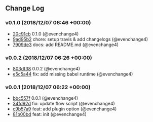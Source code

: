 ## Change Log

### v0.1.0 (2018/12/07 06:46 +00:00)

- [20c91cb](https://github.com/evenchange4/imagemin-simple/commit/20c91cb138c400979fb5f0d394b08783742b0b36) 0.1.0 (@evenchange4)
- [9ad95b2](https://github.com/evenchange4/imagemin-simple/commit/9ad95b23f5e60383b882677e22620cf43033d9f9) chore: setup travis & add changelogs (@evenchange4)
- [7909de3](https://github.com/evenchange4/imagemin-simple/commit/7909de3a91a8f2097eb7316e5c50a7d29768e23c) docs: add README.md (@evenchange4)

### v0.0.2 (2018/12/07 06:26 +00:00)

- [803df38](https://github.com/evenchange4/imagemin-simple/commit/803df38a8ae52fb87c1f4db6f376f2dc20a5ec86) 0.0.2 (@evenchange4)
- [e5c5a44](https://github.com/evenchange4/imagemin-simple/commit/e5c5a448d91dcfb95be36b650946012afeb8f25e) fix: add missing babel runtime (@evenchange4)

### v0.0.1 (2018/12/07 06:22 +00:00)

- [bbc557f](https://github.com/evenchange4/imagemin-simple/commit/bbc557f987463d093b7f3441461feadde7acac32) 0.0.1 (@evenchange4)
- [34fd92d](https://github.com/evenchange4/imagemin-simple/commit/34fd92d650bb6a4e63ad1cb622e9d88d107f8440) fix: update flow script (@evenchange4)
- [c9b57a9](https://github.com/evenchange4/imagemin-simple/commit/c9b57a918c0280c029235cdf8935dddc6c966829) feat: add plugin option (@evenchange4)
- [81b00bd](https://github.com/evenchange4/imagemin-simple/commit/81b00bd0d8d400f650d25ea56cbdd22987116abe) feat: init (@evenchange4)
